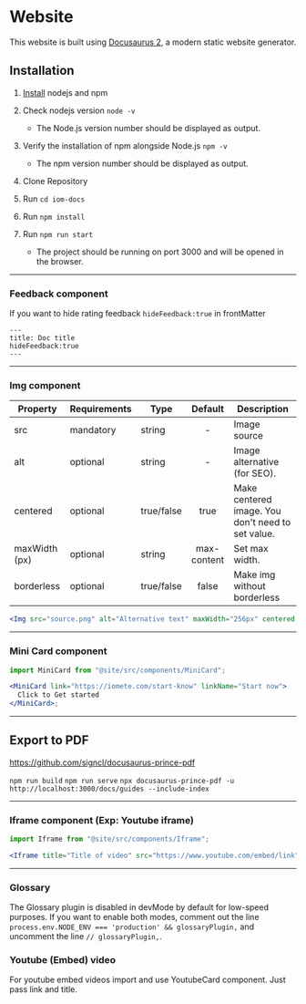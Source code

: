 # Website

This website is built using [Docusaurus 2](https://docusaurus.io/), a modern static website generator.

## Installation

1. [Install](https://nodejs.org/en/download) nodejs and npm

2. Check nodejs version `node -v`

   - The Node.js version number should be displayed as output.

3. Verify the installation of npm alongside Node.js `npm -v`

   - The npm version number should be displayed as output.

4. Clone Repository

5. Run `cd iom-docs`

6. Run `npm install`

7. Run `npm run start`
   - The project should be running on port 3000 and will be opened in the browser.

---

### Feedback component

If you want to hide rating feedback
`hideFeedback:true` in frontMatter

```mdx
---
title: Doc title
hideFeedback:true
---
```

---

### Img component

| Property      | Requirements | Type       |   Default   | Description                                       |
| ------------- | ------------ | ---------- | :---------: | ------------------------------------------------- |
| src           | mandatory    | string     |      -      | Image source                                      |
| alt           | optional     | string     |      -      | Image alternative (for SEO).                      |
| centered      | optional     | true/false |    true     | Make centered image. You don't need to set value. |
| maxWidth (px) | optional     | string     | max-content | Set max width.                                    |
| borderless    | optional     | true/false |    false    | Make img without borderless                       |

```jsx
<Img src="source.png" alt="Alternative text" maxWidth="256px" centered borderless />
```

---

### Mini Card component

```jsx
import MiniCard from "@site/src/components/MiniCard";

<MiniCard link="https://iomete.com/start-know" linkName="Start now">
  Click to Get started
</MiniCard>;
```

---

## Export to PDF

https://github.com/signcl/docusaurus-prince-pdf

`npm run build`
`npm run serve`
`npx docusaurus-prince-pdf -u http://localhost:3000/docs/guides --include-index`

---

### Iframe component (Exp: Youtube iframe)

```jsx
import Iframe from "@site/src/components/Iframe";

<Iframe title="Title of video" src="https://www.youtube.com/embed/link" />;
```

---

### Glossary

The Glossary plugin is disabled in devMode by default for low-speed purposes.
If you want to enable both modes, comment out the line `process.env.NODE_ENV === 'production' && glossaryPlugin,` and uncomment the line `// glossaryPlugin,`.

### Youtube (Embed) video

For youtube embed videos import and use YoutubeCard component. Just pass link and title.
